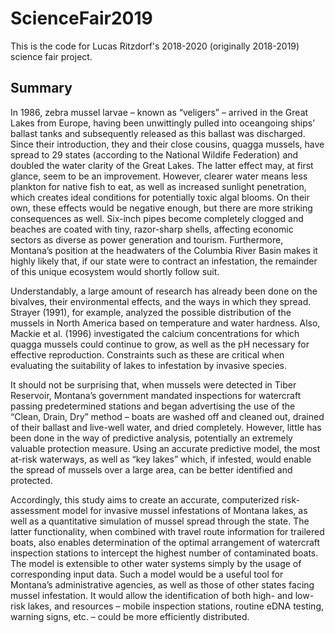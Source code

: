 # ScienceFair2019

This is the code for Lucas Ritzdorf's 2018-2020 (originally 2018-2019) science fair project.

## Summary

In 1986, zebra mussel larvae – known as “veligers” – arrived in the Great Lakes from Europe, having been unwittingly pulled into oceangoing ships’ ballast tanks and subsequently released as this ballast was discharged. Since their introduction, they and their close cousins, quagga mussels, have spread to 29 states (according to the National Wildife Federation) and doubled the water clarity of the Great Lakes. The latter effect may, at first glance, seem to be an improvement. However, clearer water means less plankton for native fish to eat, as well as increased sunlight penetration, which creates ideal conditions for potentially toxic algal blooms. On their own, these effects would be negative enough, but there are more striking consequences as well. Six-inch pipes become completely clogged and beaches are coated with tiny, razor-sharp shells, affecting economic sectors as diverse as power generation and tourism. Furthermore, Montana’s position at the headwaters of the Columbia River Basin makes it highly likely that, if our state were to contract an infestation, the remainder of this unique ecosystem would shortly follow suit.

Understandably, a large amount of research has already been done on the bivalves, their environmental effects, and the ways in which they spread. Strayer (1991), for example, analyzed the possible distribution of the mussels in North America based on temperature and water hardness. Also, Mackie et al. (1996) investigated the calcium concentrations for which quagga mussels could continue to grow, as well as the pH necessary for effective reproduction. Constraints such as these are critical when evaluating the suitability of lakes to infestation by invasive species.

It should not be surprising that, when mussels were detected in Tiber Reservoir, Montana’s government mandated inspections for watercraft passing predetermined stations and began advertising the use of the “Clean, Drain, Dry” method – boats are washed off and cleaned out, drained of their ballast and live-well water, and dried completely. However, little has been done in the way of predictive analysis, potentially an extremely valuable protection measure. Using an accurate predictive model, the most at-risk waterways, as well as “key lakes” which, if infested, would enable the spread of mussels over a large area, can be better identified and protected.

Accordingly, this study aims to create an accurate, computerized risk-assessment model for invasive mussel infestations of Montana lakes, as well as a quantitative simulation of mussel spread through the state. The latter functionality, when combined with travel route information for trailered boats, also enables determination of the optimal arrangement of watercraft inspection stations to intercept the highest number of contaminated boats. The model is extensible to other water systems simply by the usage of corresponding input data. Such a model would be a useful tool for Montana’s administrative agencies, as well as those of other states facing mussel infestation. It would allow the identification of both high- and low-risk lakes, and resources – mobile inspection stations, routine eDNA testing, warning signs, etc. – could be more efficiently distributed.
